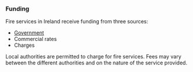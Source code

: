 ###  Funding

Fire services in Ireland receive funding from three sources:

  * [ Government ](/en/government-in-ireland/how-government-works/national-government/government-of-ireland/)
  * Commercial rates 
  * Charges 

Local authorities are permitted to charge for fire services. Fees may vary
between the different authorities and on the nature of the service provided.
